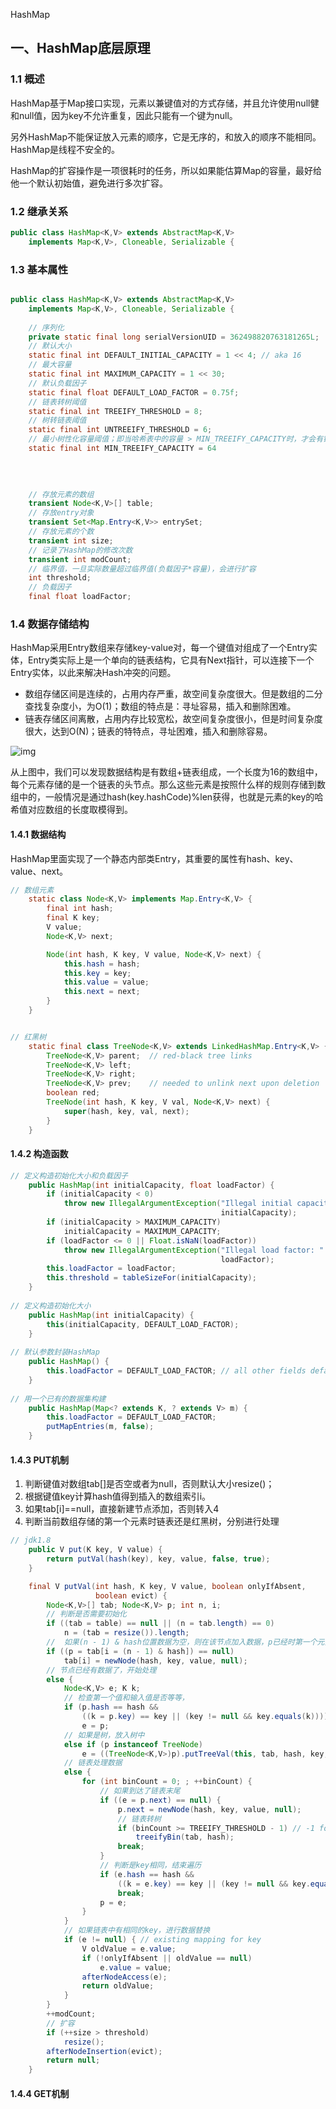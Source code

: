 HashMap

## 一、HashMap底层原理

### 1.1 概述

HashMap基于Map接口实现，元素以兼键值对的方式存储，并且允许使用null健和null值，因为key不允许重复，因此只能有一个键为null。

另外HashMap不能保证放入元素的顺序，它是无序的，和放入的顺序不能相同。HashMap是线程不安全的。

HashMap的扩容操作是一项很耗时的任务，所以如果能估算Map的容量，最好给他一个默认初始值，避免进行多次扩容。

### 1.2 继承关系

```java
public class HashMap<K,V> extends AbstractMap<K,V>
    implements Map<K,V>, Cloneable, Serializable {

```

### 1.3 基本属性

```java

public class HashMap<K,V> extends AbstractMap<K,V>
    implements Map<K,V>, Cloneable, Serializable {
    
    // 序列化
    private static final long serialVersionUID = 362498820763181265L;
    // 默认大小
    static final int DEFAULT_INITIAL_CAPACITY = 1 << 4; // aka 16
    // 最大容量
    static final int MAXIMUM_CAPACITY = 1 << 30;
    // 默认负载因子
    static final float DEFAULT_LOAD_FACTOR = 0.75f;
    // 链表转树阈值
    static final int TREEIFY_THRESHOLD = 8;
    // 树转链表阈值
    static final int UNTREEIFY_THRESHOLD = 6;
    // 最小树性化容量阈值；即当哈希表中的容量 > MIN_TREEIFY_CAPACITY时，才会有链表转树
    static final int MIN_TREEIFY_CAPACITY = 64

        
        
    
    // 存放元素的数组
    transient Node<K,V>[] table;
    // 存放entry对象
    transient Set<Map.Entry<K,V>> entrySet;
    // 存放元素的个数
    transient int size;
    // 记录了HashMap的修改次数
    transient int modCount;
    // 临界值，一旦实际数量超过临界值(负载因子*容量)，会进行扩容
    int threshold;
    // 负载因子
    final float loadFactor;
```

### 1.4 数据存储结构

HashMap采用Entry数组来存储key-value对，每一个键值对组成了一个Entry实体，Entry类实际上是一个单向的链表结构，它具有Next指针，可以连接下一个Entry实体，以此来解决Hash冲突的问题。

* 数组存储区间是连续的，占用内存严重，故空间复杂度很大。但是数组的二分查找复杂度小，为O(1)；数组的特点是：寻址容易，插入和删除困难。
* 链表存储区间离散，占用内存比较宽松，故空间复杂度很小，但是时间复杂度很大，达到O(N)；链表的特特点，寻址困难，插入和删除容易。

![img](http://img.hurenjieee.com/uPic/watermark,type_ZmFuZ3poZW5naGVpdGk,shadow_10,text_aHR0cHM6Ly9ibG9nLmNzZG4ubmV0L3FxXzQxMzQ1Nzcz,size_16,color_FFFFFF,t_70-20200917223145829.png)

从上图中，我们可以发现数据结构是有数组+链表组成，一个长度为16的数组中，每个元素存储的是一个链表的头节点。那么这些元素是按照什么样的规则存储到数组中的，一般情况是通过hash(key.hashCode)%len获得，也就是元素的key的哈希值对应数组的长度取模得到。



#### 1.4.1 数据结构

HashMap里面实现了一个静态内部类Entry，其重要的属性有hash、key、value、next。

```java
// 数组元素
    static class Node<K,V> implements Map.Entry<K,V> {
        final int hash;
        final K key;
        V value;
        Node<K,V> next;

        Node(int hash, K key, V value, Node<K,V> next) {
            this.hash = hash;
            this.key = key;
            this.value = value;
            this.next = next;
        }
    }
```

```java

// 红黑树
    static final class TreeNode<K,V> extends LinkedHashMap.Entry<K,V> {
        TreeNode<K,V> parent;  // red-black tree links
        TreeNode<K,V> left;
        TreeNode<K,V> right;
        TreeNode<K,V> prev;    // needed to unlink next upon deletion
        boolean red;
        TreeNode(int hash, K key, V val, Node<K,V> next) {
            super(hash, key, val, next);
        }
    }
```

#### 1.4.2 构造函数

```java
// 定义构造初始化大小和负载因子
    public HashMap(int initialCapacity, float loadFactor) {
        if (initialCapacity < 0)
            throw new IllegalArgumentException("Illegal initial capacity: " +
                                               initialCapacity);
        if (initialCapacity > MAXIMUM_CAPACITY)
            initialCapacity = MAXIMUM_CAPACITY;
        if (loadFactor <= 0 || Float.isNaN(loadFactor))
            throw new IllegalArgumentException("Illegal load factor: " +
                                               loadFactor);
        this.loadFactor = loadFactor;
        this.threshold = tableSizeFor(initialCapacity);
    }
    
// 定义构造初始化大小
    public HashMap(int initialCapacity) {
        this(initialCapacity, DEFAULT_LOAD_FACTOR);
    }
    
// 默认参数封装HashMap
    public HashMap() {
        this.loadFactor = DEFAULT_LOAD_FACTOR; // all other fields defaulted
    }
    
// 用一个已有的数据集构建
    public HashMap(Map<? extends K, ? extends V> m) {
        this.loadFactor = DEFAULT_LOAD_FACTOR;
        putMapEntries(m, false);
    }
```

#### 1.4.3 PUT机制

1. 判断键值对数组tab[]是否空或者为null，否则默认大小resize()；
2. 根据键值key计算hash值得到插入的数组索引i。
3. 如果tab[i]==null，直接新建节点添加，否则转入4
4. 判断当前数组存储的第一个元素时链表还是红黑树，分别进行处理

```java
// jdk1.8
    public V put(K key, V value) {
        return putVal(hash(key), key, value, false, true);
    }

    final V putVal(int hash, K key, V value, boolean onlyIfAbsent,
                   boolean evict) {
        Node<K,V>[] tab; Node<K,V> p; int n, i;
        // 判断是否需要初始化
        if ((tab = table) == null || (n = tab.length) == 0)
            n = (tab = resize()).length;
        //  如果(n - 1) & hash位置数据为空，则在该节点加入数据，p已经时第一个元素了
        if ((p = tab[i = (n - 1) & hash]) == null)
            tab[i] = newNode(hash, key, value, null);
        // 节点已经有数据了，开始处理
        else {
            Node<K,V> e; K k;
            // 检查第一个值和输入值是否等等，
            if (p.hash == hash &&
                ((k = p.key) == key || (key != null && key.equals(k))))
                e = p;
          	// 如果是树，放入树中
            else if (p instanceof TreeNode)
                e = ((TreeNode<K,V>)p).putTreeVal(this, tab, hash, key, value);
            // 链表处理数据
          	else {
                for (int binCount = 0; ; ++binCount) {
                    // 如果到达了链表末尾
                    if ((e = p.next) == null) {
                        p.next = newNode(hash, key, value, null);
                        // 链表转树
                        if (binCount >= TREEIFY_THRESHOLD - 1) // -1 for 1st
                            treeifyBin(tab, hash);
                        break;
                    }
                    // 判断是key相同，结束遍历
                    if (e.hash == hash &&
                        ((k = e.key) == key || (key != null && key.equals(k))))
                        break;
                    p = e;
                }
            }
            // 如果链表中有相同的key，进行数据替换
            if (e != null) { // existing mapping for key
                V oldValue = e.value;
                if (!onlyIfAbsent || oldValue == null)
                    e.value = value;
                afterNodeAccess(e);
                return oldValue;
            }
        }
        ++modCount;
        // 扩容
        if (++size > threshold)
            resize();
        afterNodeInsertion(evict);
        return null;
    }
```

#### 1.4.4 GET机制

